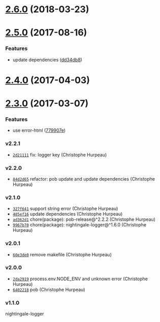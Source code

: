 <a name="2.6.0"></a>
# [2.6.0](https://github.com/alpjs/alp-node-errors/compare/v2.5.0...v2.6.0) (2018-03-23)


<a name="2.5.0"></a>
# [2.5.0](https://github.com/alpjs/alp-node-errors/compare/v2.4.0...v2.5.0) (2017-08-16)


### Features

* update dependencies ([dd34db8](https://github.com/alpjs/alp-node-errors/commit/dd34db8))


<a name="2.4.0"></a>
# [2.4.0](https://github.com/alpjs/alp-node-errors/compare/v2.3.0...v2.4.0) (2017-04-03)


<a name="2.3.0"></a>
# [2.3.0](https://github.com/alpjs/alp-node-errors/compare/v2.2.1...v2.3.0) (2017-03-07)


### Features

* use error-html ([779907e](https://github.com/alpjs/alp-node-errors/commit/779907e))


### v2.2.1

- [`2d21111`](https://github.com/alpjs/alp-node-errors/commit/2d21111f3dd0df43db7c2ac93d52ad98704ef170) fix: logger key (Christophe Hurpeau)

### v2.2.0

- [`84d2d65`](https://github.com/alpjs/alp-node-errors/commit/84d2d6533f3caebd3d8c23c756bc5923c4081c8a) refactor: pob update and update dependencies (Christophe Hurpeau)

### v2.1.0

- [`327f641`](https://github.com/alpjs/alp-node-errors/commit/327f641744a07a6259263f6a564855a6e6cab672) support string error (Christophe Hurpeau)
- [`485ef16`](https://github.com/alpjs/alp-node-errors/commit/485ef16425f547c04e9152d921fbe7f1b566d7f0) update dependencies (Christophe Hurpeau)
- [`ad362d1`](https://github.com/alpjs/alp-node-errors/commit/ad362d1df0cea6a166d8a39a3d8fe6affdf2ab68) chore(package): pob-release@^2.2.2 (Christophe Hurpeau)
- [`9967b70`](https://github.com/alpjs/alp-node-errors/commit/9967b70fc66b780fc1c25f5f52028b414a943edc) chore(package): nightingale-logger@^1.6.0 (Christophe Hurpeau)

### v2.0.1

- [`60e3de0`](https://github.com/alpjs/alp-node-errors/commit/60e3de089796bf5e5fbdffe3bfafc3c79cdc4192) remove makefile (Christophe Hurpeau)

### v2.0.0

- [`2da2919`](https://github.com/alpjs/alp-node-errors/commit/2da291973b57cf2ee9ee954b0e7b9ef647f1cf59) process.env.NODE_ENV and unknown error (Christophe Hurpeau)
- [`6402218`](https://github.com/alpjs/alp-node-errors/commit/6402218553357ea6d442e94d63ce86a1abee520f) pob (Christophe Hurpeau)

### v1.1.0

nightingale-logger

